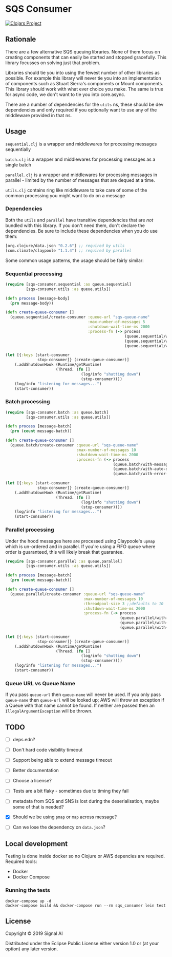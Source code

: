 # SQS Consumer
[![Clojars Project](https://img.shields.io/clojars/v/signal-ai/sqs-consumer.svg)](https://clojars.org/signal-ai/sqs-consumer)

## Rationale

There are a few alternative SQS queuing libraries. None of them focus on creating components that can easily be started and stopped gracefully. This library focusses on solving just that problem.

Libraries should tie you into using the fewest number of other libraries as possible. For example this library will never tie you into an implementation of components such as Stuart Sierra's components or Mount components. This library should work with what ever choice you make. The same is true for async code, we don't want to tie you into core.async.

There are a number of dependencies for the `utils` ns, these should be dev dependencies and only required if you optionally want to use any of the middleware provided in that ns.

## Usage

`sequential.clj` is a wrapper and middlewares for processing messages sequentially

`batch.clj` is a wrapper and middlewares for processing messages as a single batch

`parallel.clj` is a wrapper and middlewares for processing messages in parallel - limited by the number of messages that are dequed at a time.

`utils.clj` contains ring like middleware to take care of some of the common processing you might want to do on a message

### Dependencies
Both the `utils` and `parallel` have transitive dependencies that are *not* bundled with this library. If you don't need them, don't declare the dependencies. Be sure to include these dependencies when you do use them:
```clj
[org.clojure/data.json "0.2.6"] ;; required by utils
[com.climate/claypoole "1.1.4"] ;; required by parallel
```

Some common usage patterns, the usage should be fairly similar:

### Sequential processing

```clj
(require [sqs-consumer.sequential :as queue.sequential]
         [sqs-consumer.utils :as queue.utils])

(defn process [message-body]
  (prn message-body))

(defn create-queue-consumer []
  (queue.sequential/create-consumer :queue-url "sqs-queue-name"
                                    :max-number-of-messages 5
                                    :shutdown-wait-time-ms 2000
                                    :process-fn (-> process
                                                    (queue.sequential/with-message-decoder queue.utils/decode-sns-encoded-json)
                                                    (queue.sequential/with-auto-delete)
                                                    (queue.sequential/with-error-handler #(prn % "error processing message")))))

(let [{:keys [start-consumer
              stop-consumer]} (create-queue-consumer)]
    (.addShutdownHook (Runtime/getRuntime)
                      (Thread. (fn []
                                 (log/info "shutting down")
                                 (stop-consumer))))
    (log/info "listening for messages...")
    (start-consumer))
```

### Batch processing

```clj
(require [sqs-consumer.batch :as queue.batch]
         [sqs-consumer.utils :as queue.utils])

(defn process [message-batch]
  (prn (count message-batch))

(defn create-queue-consumer []
  (queue.batch/create-consumer :queue-url "sqs-queue-name"
                               :max-number-of-messages 10
                               :shutdown-wait-time-ms 2000
                               :process-fn (-> process
                                               (queue.batch/with-message-decoder queue.utils/decode-sns-encoded-json)
                                               (queue.batch/with-auto-delete)
                                               (queue.batch/with-error-handler #(prn % "error processing messages")))))

(let [{:keys [start-consumer
              stop-consumer]} (create-queue-consumer)]
    (.addShutdownHook (Runtime/getRuntime)
                      (Thread. (fn []
                                 (log/info "shutting down")
                                 (stop-consumer))))
    (log/info "listening for messages...")
    (start-consumer))
```


### Parallel processing
Under the hood messages here are processed using Claypoole's `upmap` which is un-ordered and in parallel. If you're using a FIFO queue where order is guaranteed, this will likely break that guarantee.

```clj
(require [sqs-consumer.parallel :as queue.parallel]
         [sqs-consumer.utils :as queue.utils])

(defn process [message-batch]
  (prn (count message-batch))

(defn create-queue-consumer []
  (queue.parallel/create-consumer :queue-url "sqs-queue-name"
                                  :max-number-of-messages 10
                                  :threadpool-size 3 ;;defaults to 10
                                  :shutdown-wait-time-ms 2000
                                  :process-fn (-> process
                                                  (queue.parallel/with-message-decoder queue.utils/decode-sns-encoded-json)
                                                  (queue.parallel/with-auto-delete)
                                                  (queue.parallel/with-error-handler #(prn % "error processing messages")))))

(let [{:keys [start-consumer
              stop-consumer]} (create-queue-consumer)]
    (.addShutdownHook (Runtime/getRuntime)
                      (Thread. (fn []
                                 (log/info "shutting down")
                                 (stop-consumer))))
    (log/info "listening for messages...")
    (start-consumer))
```


### Queue URL vs Queue Name

If you pass `queue-url` then `queue-name` will never be used. If you only pass `queue-name` then `queue-url` will be looked up; AWS will throw an exception if a Queue with that name cannot be found. If neither are passed then an `IllegalArgumentException` will be thrown.

## TODO
 - [ ] deps.edn?
 - [ ] Don't hard code visibility timeout
 - [ ] Support being able to extend message timeout
 - [ ] Better documentation
 - [ ] Choose a license?
 - [ ] Tests are a bit flaky - sometimes due to timing they fail
 - [ ] metadata from SQS and SNS is lost during the deserialisation, maybe some of that is needed?
 - [x] Should we be using `pmap` or `map` across message?
 - [ ] Can we lose the dependency on `data.json`?


## Local development

Testing is done inside docker so no Clojure or AWS depencies are required.
Required tools:
 - Docker
 - Docker Compose
 
### Running the tests
```
docker-compose up -d
docker-compose build && docker-compose run --rm sqs_consumer lein test
```

## License

Copyright © 2019 Signal AI

Distributed under the Eclipse Public License either version 1.0 or (at
your option) any later version.
